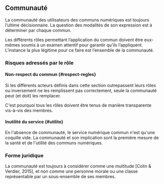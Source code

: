 ## Communauté

La communauté des utilisateurs des communs numériques est toujours l’ultime décisionnaire. La question des modalités de son expression est à déterminer par chaque commun.

Les différents rôles permettant l’application du commun doivent être eux-mêmes soumis à un examen attentif pour garantir qu’ils l’appliquent. L’instance la plus légitime pour ce faire est l’ensemble de la communauté.

### Risques adressés par le rôle

#### Non-respect du commun {#respect-regles}

Si les différents acteurs définis dans cette section outrepassent leurs rôles ou inversement ne les remplissent pas correctement, seule la communauté peut (et doit) les remplacer.

C'est pourquoi tous les rôles doivent être tenus de manière transparente vis-à-vis des membres.

#### Inutilité du service {#utilite}

En l'absence de communauté, le service numérique commun n'est qu'une coquille vide. La communauté et son implication sont la première mesure de la santé et de l'utilité des communs numériques.

### Forme juridique

La communauté est toujours à considérer comme une multitude [Colin &amp; Verdier, 2015], et non comme une personne morale ou une classe représentable par un sous-ensemble de ses membres.
